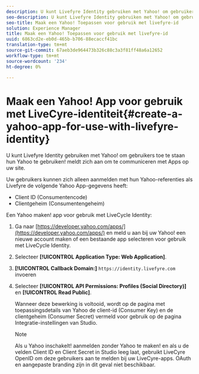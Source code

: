 ```yaml
---
description: U kunt Livefyre Identity gebruiken met Yahoo! om gebruikers toe te staan hun Yahoo te gebruiken! meldt zich aan om te communiceren met Apps op uw site.
seo-description: U kunt Livefyre Identity gebruiken met Yahoo! om gebruikers toe te staan hun Yahoo te gebruiken! meldt zich aan om te communiceren met Apps op uw site.
seo-title: Maak een Yahoo! Toepassen voor gebruik met livefyre-id
solution: Experience Manager
title: Maak een Yahoo! Toepassen voor gebruik met livefyre-id
uuid: 6863cd2e-eb0d-465b-b706-88ecaccf41bc
translation-type: tm+mt
source-git-commit: 67aeb3de964473b326c88c3a3f81ff48a6a12652
workflow-type: tm+mt
source-wordcount: '234'
ht-degree: 0%

---
```



# Maak een Yahoo! App voor gebruik met LiveCyre-identiteit{#create-a-yahoo-app-for-use-with-livefyre-identity}

U kunt Livefyre Identity gebruiken met Yahoo! om gebruikers toe te staan hun Yahoo te gebruiken! meldt zich aan om te communiceren met Apps op uw site.

Uw gebruikers kunnen zich alleen aanmelden met hun Yahoo-referenties als Livefyre de volgende Yahoo App-gegevens heeft:

* Client ID (Consumentencode)
* Clientgeheim (Consumentengeheim)

Een Yahoo maken! app voor gebruik met LiveCycle Identity:

1. Ga naar [https://developer.yahoo.com/apps/](https://developer.yahoo.com/apps/) en meld u aan bij uw Yahoo! een nieuwe account maken of een bestaande app selecteren voor gebruik met LiveCycle Identity.
1. Selecteer **[!UICONTROL Application Type: Web Application]**.
1. **[!UICONTROL Callback Domain:]** `https://identity.livefyre.com` invoeren
1. Selecteer **[!UICONTROL API Permissions: Profiles (Social Directory)]** en **[!UICONTROL Read Public]**.

   Wanneer deze bewerking is voltooid, wordt op de pagina met toepassingsdetails van Yahoo de client-id (Consumer Key) en de clientgeheim (Consumer Secret) vermeld voor gebruik op de pagina Integratie-instellingen van Studio.

   >[!NOTE]
   >
   >Als u Yahoo inschakelt! aanmelden zonder Yahoo te maken! en als u de velden Client ID en Client Secret in Studio leeg laat, gebruikt LiveCyre OpenID om deze gebruikers aan te melden bij uw LiveCyre-apps. OAuth en aangepaste branding zijn in dit geval niet beschikbaar.